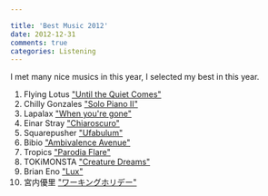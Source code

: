 ```yaml
---

title: 'Best Music 2012'
date: 2012-12-31
comments: true
categories: Listening
---
```


I met many nice musics in this year, I selected my best in this year.

1. Flying Lotus ["Until the Quiet Comes"](http://www.youtube.com/watch?feature=player_embedded&v=-pVHC1DXQ7U)
1. Chilly Gonzales ["Solo Piano II"](http://vimeo.com/41982255)
1. Lapalax ["When you're gone"](http://www.youtube.com/watch?feature=player_embedded&v=Gn-b1Gzab_4)
1. Einar Stray ["Chiaroscuro"](http://www.youtube.com/watch?feature=player_embedded&v=H0fzM-4TRIk)
1. Squarepusher ["Ufabulum"](http://www.youtube.com/watch?feature=player_embedded&v=XvLAKrVbCBM)
1. Bibio ["Ambivalence Avenue"]()
1. Tropics ["Parodia Flare"](http://vimeo.com/25187530)
1. TOKiMONSTA ["Creature Dreams"](http://www.youtube.com/watch?feature=player_embedded&v=bKGTy5jHa60)
1. Brian Eno ["Lux"](http://www.youtube.com/watch?feature=player_embedded&v=g7Xz48z3l8o)
1. 宮内優里 ["ワーキングホリデー"](http://www.youtube.com/watch?feature=player_embedded&v=SXrh7HmHr8k)

